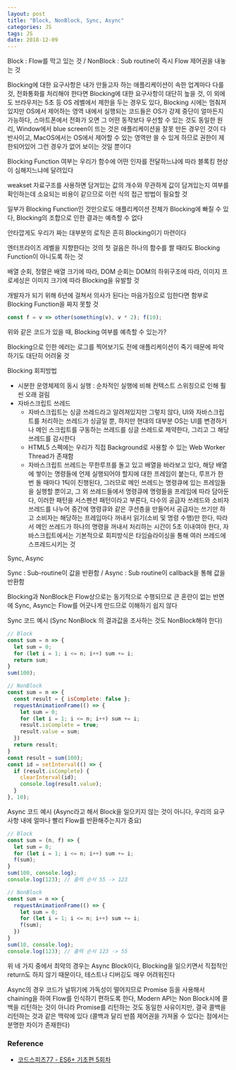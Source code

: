 ```yaml
---
layout: post
title: "Block, NonBlock, Sync, Async"
categories: JS
tags: JS
date: 2018-12-09
---
```


Block : Flow를 막고 있는 것 / NonBlock : Sub routine이 즉시 Flow 제어권을 내놓는 것

Blocking에 대한 요구사항은 내가 만들고자 하는 애플리케이션이 속한 업계마다 다를 것, 전화통화를 처리해야 한다면 Blocking에 대한 요구사항이 대단히 높을 것, 이 외에도 브라우저는 5초 등 OS 레벨에서 제한을 두는 경우도 있다, Blocking 시에는 멈춰져있지만 OS에서 제어하는 영역 내에서 실행되는 코드들은 OS가 강제 중단이 얼마든지 가능하다, 스마트폰에서 전화가 오면 그 어떤 동작보다 우선할 수 있는 것도 동일한 원리, Window에서 blue screen이 뜨는 것은 애플리케이션을 잘못 만든 경우인 것이 다반사이고, MacOS에서는 OS에서 제어할 수 있는 영역만 쓸 수 있게 하므로 권한이 제한되어있어 그런 경우가 없어 보이는 것일 뿐이다

Blocking Function 여부는 우리가 함수에 어떤 인자를 전달하느냐에 따라 블록킹 현상이 심해지느냐에 달려있다

weakset 자료구조를 사용하면 담겨있는 값의 개수와 무관하게 값이 담겨있는지 여부를 확인하는데 소요되는 비용이 같으므로 이런 식의 접근 방법이 필요할 것

일부가 Blocking Function인 것만으로도 애플리케이션 전체가 Blocking에 빠질 수 있다, Blocking의 조합으로 인한 결과는 예측할 수 없다

안타깝게도 우리가 짜는 대부분의 로직은 흔히 Blocking이기 마련이다

엔터프라이즈 레벨을 지향한다는 것의 첫 걸음은 하나의 함수를 짤 때라도 Blocking Function이 아니도록 하는 것

배열 순회, 정렬은 배열 크기에 따라, DOM 순회는 DOM의 하위구조에 따라, 이미지 프로세싱은 이미지 크기에 따라 Blocking을 유발할 것

개발자가 되기 위해 6년에 걸쳐서 의사가 된다는 마음가짐으로 임한다면 함부로 Blocking Function을 짜지 못할 것

```javascript
const f = v => other(something(v), v * 2); f(10);
```

위와 같은 코드가 있을 때, Blocking 여부를 예측할 수 있는가?

Blocking으로 인한 에러는 로그를 찍어보기도 전에 애플리케이션이 죽기 때문에 파악하기도 대단히 어려울 것



Blocking 회피방법

- 시분한 운영체제의 동시 실행 : 순차적인 실행에 비해 컨텍스트 스위칭으로 인해 훨씬 오래 걸림
- 자바스크립트 쓰레드
  - 자바스크립트는 싱글 쓰레드라고 알려져있지만 그렇지 않다, UI와 자바스크립트를 처리하는 쓰레드가 싱글일 뿐, 하지만 현대의 대부분 OS는 UI를 변경하거나 메인 스크립트를 구동하는 쓰레드를 싱글 쓰레드로 제약한다, 그리고 그 해당 쓰레드를 감시한다
  - HTML5 스펙에는 우리가 직접 Background로 사용할 수 있는 Web Worker Thread가 존재함
  - 자바스크립트 쓰레드는 무한루프를 돌고 있고 배열을 바라보고 있다, 해당 배열에 쌓이는 명령들에 언제 실행되어야 할지에 대한 프레임이 붙는다, 루프가 한 번 돌 때마다 1틱이 진행된다, 그러므로 메인 쓰레드는 명령큐에 있는 프레임들을 실행할 뿐이고, 그 외 쓰레드들에서 명령큐에 명령들을 프레임에 따라 담아둔다, 이러한 패턴을 서스펜션 패턴이라고 부른다, 다수의 공급자 쓰레드와 소비자 쓰레드를 나누어 중간에 명령큐와 같은 쿠션층을 만들어서 공급자는 쓰기만 하고 소비자는 해당하는 프레임마다 꺼내서 읽기(소비 및 명령 수행)만 한다, 따라서 메인 쓰레드가 하나의 명령을 꺼내서 처리하는 시간이 5초 이내여야 한다, 자바스크립트에서는 기본적으로 회피방식은 타임슬라이싱을 통해 여러 쓰레드에 스프레드시키는 것



Sync, Async

Sync : Sub-routine이 값을 반환함 / Async : Sub routine이 callback을 통해 값을 반환함

Blocking과 NonBlock은 Flow상으로는 동기적으로 수행되므로 큰 혼란이 없는 반면에 Sync, Async는 Flow를 어긋나게 만드므로 이해하기 쉽지 않다



Sync 코드 예시 (Sync NonBlock 의 결과값을 조사하는 것도 NonBlock해야 한다)

```javascript
// Block
const sum = n => {
  let sum = 0;
  for (let i = 1; i <= n; i++) sum += i;
  return sum;
}
sum(100);

// NonBlock
const sum = n => {
  const result = { isComplete: false };
  requestAnimationFrame(() => {
    let sum = 0;
    for (let i = 1; i <= n; i++) sum += i;
    result.isComplete = true;
    result.value = sum;
  })
  return result;
}
const result = sum(100);
const id = setInterval(() => {
  if (result.isComplete) {
    clearInterval(id);
    console.log(result.value);
  }
}, 10);
```



Async 코드 예시 (Async라고 해서 Block을 일으키지 않는 것이 아니다, 우리의 요구사항 내에 얼마나 빨리 Flow를 반환해주는지가 중요)

```javascript
// Block
const sum = (n, f) => {
  let sum = 0;
  for (let i = 1; i <= n; i++) sum += i;
  f(sum);
}
sum(100, console.log);
console.log(123); // 출력 순서 55 -> 123

// NonBlock
const sum = n => {
  requestAnimationFrame(() => {
    let sum = 0;
    for (let i = 1; i <= n; i++) sum += i;
    f(sum);
  })
}
sum(10, console.log);
console.log(123); // 출력 순서 123 -> 55
```



위 네 가지 중에서 최악의 경우는 Async Block이다, Blocking을 일으키면서 직접적인 return도 하지 않기 때문이다, 테스트나 디버깅도 매우 어려워진다

Async의 경우 코드가 널뛰기에 가독성이 떨어지므로 Promise 등을 사용해서 chaining을 하여 Flow를 인식하기 편하도록 한다, Modern API는 Non Block시에 콜백을 리턴하는 것이 아니라 Promise를 리턴하는 것도 동일한 사유이지만, 결국 콜백을 리턴하는 것과 같은 맥락에 있다 (콜백과 달리 반쯤 제어권을 가져올 수 있다는 점에서는 분명한 차이가 존재한다)

### Reference

- [코드스피츠77 - ES6+ 기초편 5회차](https://www.youtube.com/watch?v=BJtPmXiFnS4)